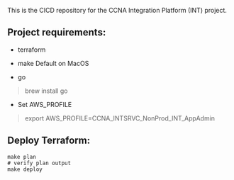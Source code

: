 This is the CICD repository for the CCNA Integration Platform (INT) project.

## Project requirements:
* terraform
* make
Default on MacOS

* go
> brew install go

* Set AWS_PROFILE
> export AWS_PROFILE=CCNA_INTSRVC_NonProd_INT_AppAdmin

## Deploy Terraform:

```
make plan
# verify plan output
make deploy
```